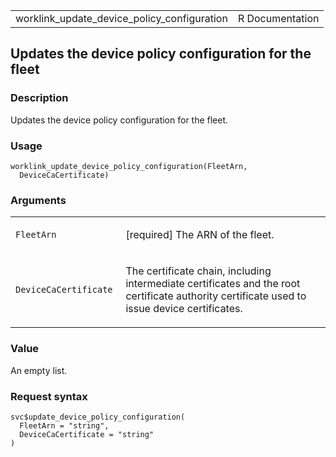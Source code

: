 <table style="width: 100%;">
<tbody>
<tr class="odd">
<td>worklink_update_device_policy_configuration</td>
<td style="text-align: right;">R Documentation</td>
</tr>
</tbody>
</table>

## Updates the device policy configuration for the fleet

### Description

Updates the device policy configuration for the fleet.

### Usage

    worklink_update_device_policy_configuration(FleetArn,
      DeviceCaCertificate)

### Arguments

<table>
<colgroup>
<col style="width: 35%" />
<col style="width: 65%" />
</colgroup>
<tbody>
<tr class="odd">
<td><code
id="worklink_update_device_policy_configuration_:_FleetArn">FleetArn</code></td>
<td><p>[required] The ARN of the fleet.</p></td>
</tr>
<tr class="even">
<td><code
id="worklink_update_device_policy_configuration_:_DeviceCaCertificate">DeviceCaCertificate</code></td>
<td><p>The certificate chain, including intermediate certificates and
the root certificate authority certificate used to issue device
certificates.</p></td>
</tr>
</tbody>
</table>

### Value

An empty list.

### Request syntax

    svc$update_device_policy_configuration(
      FleetArn = "string",
      DeviceCaCertificate = "string"
    )
